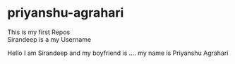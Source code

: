 # priyanshu-agrahari
This is my first Repos 
<br>
Sirandeep is a my Username 


Hello I am Sirandeep and my boyfriend is ....
my name is Priyanshu Agrahari